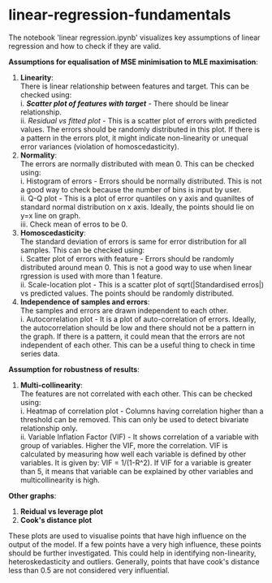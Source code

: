 # linear-regression-fundamentals

The notebook 'linear regression.ipynb' visualizes key assumptions of linear regression and how to check if they are valid.

**Assumptions for equalisation of MSE minimisation to MLE maximisation**:

1. **Linearity**:<br>
    There is linear relationship between features and target. This can be checked using:<br>
    i. ***Scatter plot of features with target*** - There should be linear relationship.<br>
    ii. *Residual vs fitted plot* - This is a scatter plot of errors with predicted values. The errors should be randomly distributed in this plot. If there is a pattern in the errors plot, it might indicate non-linearity or unequal error variances (violation of homoscedasticity).<br>
2. **Normality**:<br>
    The errors are normally distributed with mean 0. This can be checked using:<br>
    i. Histogram of errors - Errors should be normally distributed. This is not a good way to check because the number of bins is input by user.<br>
    ii. Q-Q plot - This is a plot of error quantiles on y axis and quaniltes of standard normal distribution on x axis. Ideally, the points should lie on y=x line on graph.<br>
    iii. Check mean of erros to be 0.<br>
3. **Homoscedasticity**:<br>
    The standard deviation of errors is same for error distribution for all samples. This can be checked using:<br>
    i. Scatter plot of errors with feature - Errors should be randomly distributed around mean 0. This is not a good way to use when linear rgression is used with more than 1 feature.<br>
    ii. Scale-location plot - This is a scatter plot of sqrt(|Standardised erros|) vs predicted values. The points should be randomly distributed.<br>
4. **Independence of samples and errors**:<br>
    The samples and errors are drawn independent to each other.<br>
    i. Autocorrelation plot - It is a plot of auto-correlation of errors. Ideally, the autocorrelation should be low and there should not be a pattern in the graph. If there is a pattern, it could mean that the errors are not independent of each other. This can be a useful thing to check in time series data.<br>

**Assumption for robustness of results**:<br>
1. **Multi-collinearity**:<br>
    The features are not correlated with each other. This can be checked using:<br>
    i. Heatmap of correlation plot - Columns having correlation higher than a threshold can be removed. This can only be used to detect bivariate relationship only.<br>
    ii. Variable Inflation Factor (VIF) - It shows correlation of a variable with group of variables. Higher the VIF, more the correlation. VIF is calculated by measuring how well each variable is defined by other variables. It is given by: VIF = 1/(1-R^2). If VIF for a variable is greater than 5, it means that variable can be explained by other variables and multicollinearity is high.<br>


**Other graphs**:
1. **Reidual vs leverage plot**
2. **Cook's distance plot**

These plots are used to visualise points that have high influence on the output of the model. If a few points have a very high influence, these points should be further investigated. This could help in identifying non-linearity, heteroskedasticity and outliers. Generally, points that have cook's distance less than 0.5 are not considered very influential.
